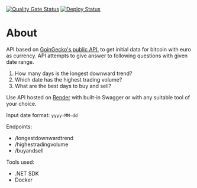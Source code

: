 [![Quality Gate Status](https://sonarcloud.io/api/project_badges/measure?project=Tsingis_bitcoin-web-api&metric=alert_status)](https://sonarcloud.io/summary/new_code?id=Tsingis_bitcoin-web-api) [![Deploy Status](https://github.com/tsingis/bitcoin-web-api/actions/workflows/deploy.yml/badge.svg)](https://github.com/Tsingis/bitcoin-web-api/actions/workflows/deploy.yml)

# About

API based on [GoinGecko's public API.](https://www.coingecko.com/en/api/documentation) to get initial data for bitcoin with euro as currency. API attempts to give answer to following questions with given date range.

1. How many days is the longest downward trend?
2. Which date has the highest trading volume?
3. What are the best days to buy and sell?

Use API hosted on [Render](https://bitcoin-web-api.onrender.com) with built-in Swagger
or with any suitable tool of your choice.

Input date format: `yyyy-MM-dd`

Endpoints:

- /longestdownwardtrend
- /highestradingvolume
- /buyandsell

Tools used:
- .NET SDK
- Docker
